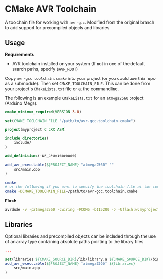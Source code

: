 # CMake AVR Toolchain

A toolchain file for working with `avr-gcc`. Modified from the original branch to add support for precompiled objects and libraries

Usage
-----

**Requirements**

* AVR toolchain installed on your system (If not in one of the default search paths, specify `$AVR_ROOT`)

Copy `avr-gcc.toolchain.cmake` into your project (or you could use this repo as a submodule). Then set `CMAKE_TOOLCHAIN_FILE`. This can be done from your project's `CMakeLists.txt` file or at the commandline.

The following is an example `CMakeLists.txt` for an `atmega2560` project (Arduino Mega).

```cmake
cmake_minimum_required(VERSION 3.0)

set(CMAKE_TOOLCHAIN_FILE "/path/to/avr-gcc.toolchain.cmake")

project(myproject C CXX ASM)

include_directories(
    include/
)

add_definitions(-DF_CPU=16000000)

add_avr_executable(${PROJECT_NAME} "atmega2560" ""
    src/main.cpp
)
```

```bash
cmake
# or the following if you want to specify the toolchain file at the command line
cmake -DCMAKE_TOOLCHAIN_FILE=/path/to/avr-gcc.toolchain.cmake
```

**Flash**

```bash
avrdude -v -patmega2560 -cwiring -PCOM6 -b115200 -D -Uflash:w:myproject-atmega2560.hex
```

## Libraries

Optional libraries and precompiled objects can be included through the use of an array type containing absolute paths pointing to the library files

```cmake
...

set(libraries ${CMAKE_SOURCE_DIR}/lib/library.a ${CMAKE_SOURCE_DIR}/bin/object.o)
add_avr_executable(${PROJECT_NAME} "atmega2560" ${libraries}
    src/main.cpp
)
```